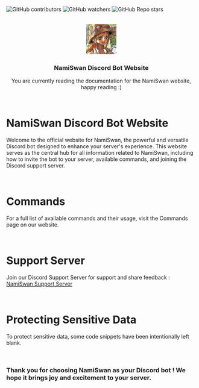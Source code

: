 ![GitHub contributors](https://img.shields.io/github/contributors/NamiSwanOfficial/website?color=0d0&style=for-the-badge)
![GitHub watchers](https://img.shields.io/github/watchers/NamiSwanOfficial/website?style=for-the-badge)
![GitHub Repo stars](https://img.shields.io/github/stars/NamiSwanOfficial/website?color=%23fa0&style=for-the-badge)

<br>
<div align="center">
  <img src="./IMG/namiswan.jpg" alt="Logo" width="80" height="80">
  <h3 align="center">NamiSwan Discord Bot Website</h3>
  <p align="center">You are currently reading the documentation for the NamiSwan website, happy reading :)</p>
</div>
<br>

# NamiSwan Discord Bot Website

Welcome to the official website for NamiSwan, the powerful and versatile Discord bot designed to enhance your server's experience. This website serves as the central hub for all information related to NamiSwan, including how to invite the bot to your server, available commands, and joining the Discord support server.

<br>

# Commands
For a full list of available commands and their usage, visit the Commands page on our website.

<br>

# Support Server
Join our Discord Support Server for support and share feedback : [NamiSwan Support Server](https://discord.com/invite/K7sZqGYgcE)

<br>

# Protecting Sensitive Data
To protect sensitive data, some code snippets have been intentionally left blank.

<br>

### Thank you for choosing NamiSwan as your Discord bot ! We hope it brings joy and excitement to your server.